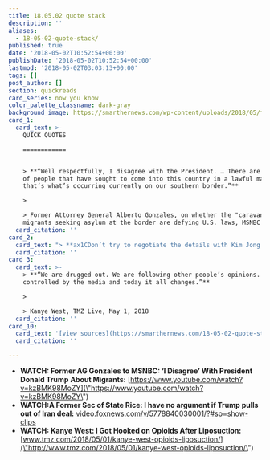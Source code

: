 ```yaml
---
title: 18.05.02 quote stack
description: ''
aliases:
  - 18-05-02-quote-stack/
published: true
date: '2018-05-02T10:52:54+00:00'
publishDate: '2018-05-02T10:52:54+00:00'
lastmod: '2018-05-02T03:03:13+00:00'
tags: []
post_author: []
section: quickreads
card_series: now you know
color_palette_classname: dark-gray
background_image: https://smarthernews.com/wp-content/uploads/2018/05/fence-2404730_1280.jpg
card_1:
  card_text: >-
    QUICK QUOTES

    ============


    > **“Well respectfully, I disagree with the President. … There are millions
    of people that have sought to come into this country in a lawful matter and
    that’s what’s occurring currently on our southern border.”**

    > 

    > Former Attorney General Alberto Gonzales, on whether the "caravan" of
    migrants seeking asylum at the border are defying U.S. laws, MSNBC (5/1/18)
  card_citation: ''
card_2:
  card_text: "> **ax1CDon’t try to negotiate the details with Kim Jong Un. Leave that to people who understand all the nuances of this situation. … And finally, never forget what the nature of this regime really is.ax1D**n> n> Former Sec. of State Condoleezza Rice, on her advice to Pres. Trump on how to deal with Kim Jong Un, Fox News (5/1/18)"
  card_citation: ''
card_3:
  card_text: >-
    > **“We are drugged out. We are following other people’s opinions. We are
    controlled by the media and today it all changes.”**

    > 

    > Kanye West, TMZ Live, May 1, 2018
  card_citation: ''
card_10:
  card_text: '[view sources](https://smarthernews.com/18-05-02-quote-stack/)'
  card_citation: ''

---
```

*   **WATCH: Former AG Gonzales to MSNBC: ‘I Disagree’ With President Donald Trump About Migrants:** [https://www.youtube.com/watch?v=kzBMK98MoZY](\"https://www.youtube.com/watch?v=kzBMK98MoZY\")
*   **WATCH:A Former Sec of State Rice: I have no argument if Trump pulls out of Iran deal:** [video.foxnews.com/v/5778840030001/?#sp=show-clips](\"http://video.foxnews.com/v/5778840030001/?#sp=show-clips\")
*   **WATCH: Kanye West: I Got Hooked on Opioids After Liposuction:** [www.tmz.com/2018/05/01/kanye-west-opioids-liposuction/](\"http://www.tmz.com/2018/05/01/kanye-west-opioids-liposuction/\")